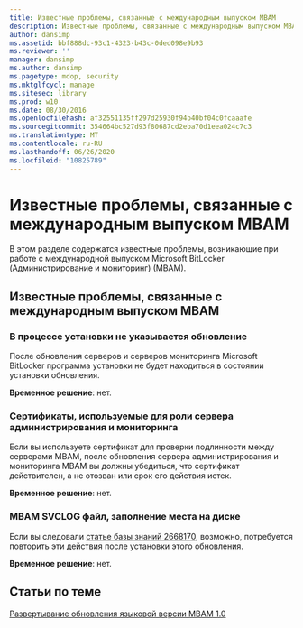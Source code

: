 ```yaml
---
title: Известные проблемы, связанные с международным выпуском MBAM
description: Известные проблемы, связанные с международным выпуском MBAM
author: dansimp
ms.assetid: bbf888dc-93c1-4323-b43c-0ded098e9b93
ms.reviewer: ''
manager: dansimp
ms.author: dansimp
ms.pagetype: mdop, security
ms.mktglfcycl: manage
ms.sitesec: library
ms.prod: w10
ms.date: 08/30/2016
ms.openlocfilehash: af32551135ff297d25930f94b40bf04c0fcaaafe
ms.sourcegitcommit: 354664bc527d93f80687cd2eba70d1eea024c7c3
ms.translationtype: MT
ms.contentlocale: ru-RU
ms.lasthandoff: 06/26/2020
ms.locfileid: "10825789"
---
```

# Известные проблемы, связанные с международным выпуском MBAM

В этом разделе содержатся известные проблемы, возникающие при работе с международной выпуском Microsoft BitLocker (Администрирование и мониторинг) (MBAM).

## Известные проблемы, связанные с международным выпуском MBAM

### В процессе установки не указывается обновление

После обновления серверов и серверов мониторинга Microsoft BitLocker программа установки не будет находиться в состоянии установки обновления.

**Временное решение**: нет.

### Сертификаты, используемые для роли сервера администрирования и мониторинга

Если вы используете сертификат для проверки подлинности между серверами MBAM, после обновления сервера администрирования и мониторинга MBAM вы должны убедиться, что сертификат действителен, а не отозван или срок его действия истек.

**Временное решение**: нет.

### MBAM SVCLOG файл, заполнение места на диске

Если вы следовали [статье базы знаний 2668170](https://go.microsoft.com/fwlink/?LinkID=247277), возможно, потребуется повторить эти действия после установки этого обновления.

**Временное решение**: нет.

## Статьи по теме

[Развертывание обновления языковой версии MBAM 1.0](deploying-the-mbam-10-language-release-update.md)

 

 





